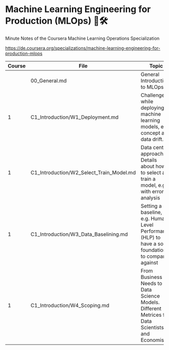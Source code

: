 # Machine Learning Engineering for Production (MLOps) 🤖🛠
Minute Notes of the Coursera Machine Learning Operations Specialization

https://de.coursera.org/specializations/machine-learning-engineering-for-production-mlops


| **Course** | **File**                                 | **Topic**                                                                                            |
| ---------- | ---------------------------------------- | ---------------------------------------------------------------------------------------------------- |
|            | 00_General.md                            | General Introduction to MLOps                                                                        |
| 1          | C1_Introduction/W1_Deployment.md         | Challenges while deploying machine learning models, e.g. concept and data drift.                     |
| 1          | C1_Introduction/W2_Select_Train_Model.md | Data centric approach. Details about how to select and train a model, e.g. with error analysis       |
| 1          | C1_Introduction/W3_Data_Baselining.md    | Setting a baseline, e.g. Human Level Performance (HLP) to have a solid foundation to compare against |
| 1          | C1_Introduction/W4_Scoping.md            | From Business Needs to Data Science Models. Different Metrices for Data Scientists and Economists    |
